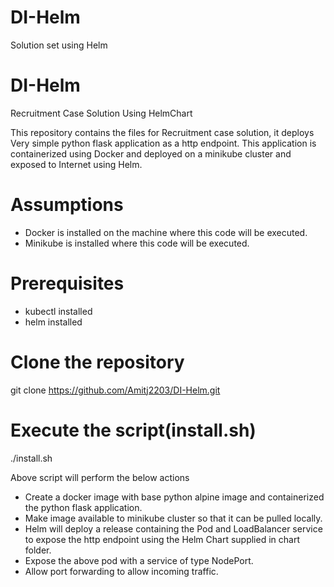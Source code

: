 # DI-Helm
Solution set using Helm

# DI-Helm
Recruitment Case Solution Using HelmChart

This repository contains the files for Recruitment case solution, it deploys Very simple python flask application as a http endpoint. This application is containerized using Docker and deployed on a minikube cluster and exposed to Internet using Helm.

# Assumptions
- Docker is installed on the machine where this code will be executed.
- Minikube is installed where this code will be executed.

# Prerequisites
- kubectl installed
- helm installed

# Clone the repository
git clone https://github.com/Amitj2203/DI-Helm.git

# Execute the script(install.sh)
./install.sh

Above script will perform the below actions

- Create a docker image with base python alpine image and containerized the python flask application.
- Make image available to minikube cluster so that it can be pulled locally.
- Helm will deploy a release containing the Pod and LoadBalancer service to expose the http endpoint using the Helm Chart supplied in chart folder.
- Expose the above pod with a service of type NodePort.
- Allow port forwarding to allow incoming traffic.  
